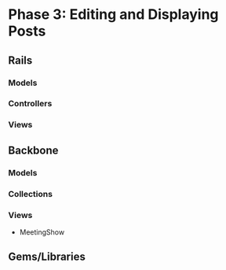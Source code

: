 # Phase 3: Editing and Displaying Posts

## Rails
### Models

### Controllers

### Views

## Backbone
### Models

### Collections

### Views
* MeetingShow

## Gems/Libraries
